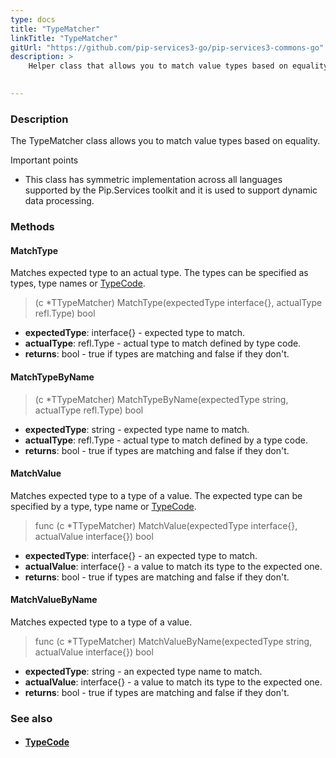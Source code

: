 ```yaml
---
type: docs
title: "TypeMatcher"
linkTitle: "TypeMatcher"
gitUrl: "https://github.com/pip-services3-go/pip-services3-commons-go"
description: >
    Helper class that allows you to match value types based on equality.
 

---
```


### Description

The TypeMatcher class allows you to match value types based on equality.

Important points

- This class has symmetric implementation across all languages supported by the Pip.Services toolkit and it is used to support dynamic data processing.

### Methods

#### MatchType
Matches expected type to an actual type.
The types can be specified as types, type names or [TypeCode](../../convert/type_code).

> (c *TTypeMatcher) MatchType(expectedType interface{}, actualType refl.Type) bool

- **expectedType**: interface{} - expected type to match.
- **actualType**: refl.Type - actual type to match defined by type code.
- **returns**: bool - true if types are matching and false if they don't.


#### MatchTypeByName

> (c *TTypeMatcher) MatchTypeByName(expectedType string, actualType refl.Type) bool

- **expectedType**: string - expected type name to match. 
- **actualType**: refl.Type - actual type to match defined by a type code.
- **returns**: bool - true if types are matching and false if they don't.


#### MatchValue
Matches expected type to a type of a value.
The expected type can be specified by a type, type name or [TypeCode](../../convert/type_code).

> func (c *TTypeMatcher) MatchValue(expectedType interface{}, actualValue interface{}) bool

- **expectedType**: interface{} - an expected type to match.
- **actualValue**: interface{} -  a value to match its type to the expected one.
- **returns**: bool - true if types are matching and false if they don't.

#### MatchValueByName
Matches expected type to a type of a value.

> func (c *TTypeMatcher) MatchValueByName(expectedType string, actualValue interface{}) bool

- **expectedType**: string - an expected type name to match.
- **actualValue**: interface{} -  a value to match its type to the expected one.
- **returns**: bool - true if types are matching and false if they don't.



### See also
- #### [TypeCode](../../convert/type_code)
